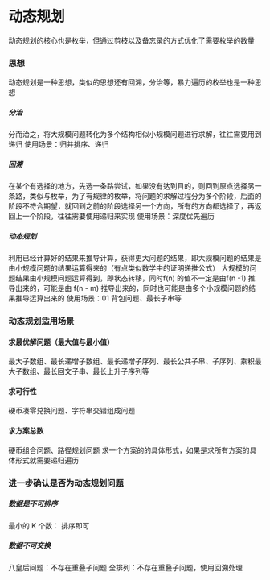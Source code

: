 # 动态规划
动态规划的核心也是枚举，但通过剪枝以及备忘录的方式优化了需要枚举的数量
### 思想
动态规划是一种思想，类似的思想还有回溯，分治等，暴力遍历的枚举也是一种思想
##### 分治
分而治之，将大规模问题转化为多个结构相似小规模问题进行求解，往往需要用到递归
使用场景：归并排序、递归
##### 回溯
在某个有选择的地方，先选一条路尝试，如果没有达到目的，则回到原点选择另一条路，类似与枚举，为了有规律的枚举，将问题的求解过程分为多个阶段，后面的阶段不符合期望，就回到之前的阶段选择另一个方向，所有的方向都选择了，再返回上一个阶段，往往需要使用递归来实现
使用场景：深度优先遍历
##### 动态规划
利用已经计算好的结果来推导计算，获得更大问题的结果，即大规模问题的结果是由小规模问题的结果运算得来的（有点类似数学中的证明递推公式）
大规模的问题结果由小规模问题运算得到，即状态转移，同时f(n) 的值不一定是由f(n -1) 推导出来的，可能是由 f(n - m) 推导出来的，同时也可能是由多个小规模问题的结果推导运算出来的
使用场景：01 背包问题、最长子串等

### 动态规划适用场景
#### 求最优解问题（最大值与最小值）
最大子数组、最长递增子数组、最长递增子序列、最长公共子串、子序列、乘积最大子数组、最长回文子串、最长上升子序列等
#### 求可行性
硬币凑零兑换问题、字符串交错组成问题
#### 求方案总数
硬币组合问题、路径规划问题
求一个方案的的具体形式，如果是求所有方案的具体形式就需要递归遍历

### 进一步确认是否为动态规划问题
##### 数据是不可排序
最小的 K 个数： 排序即可
##### 数据不可交换
八皇后问题：不存在重叠子问题
全排列：不存在重叠子问题，使用回溯处理